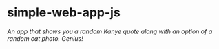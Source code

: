 # simple-web-app-js

_An app that shows you a random Kanye quote 
along with an option of a random cat photo. Genius!_
